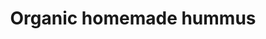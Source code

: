 ---
title: 'Organic homemade hummus'
description: ""
image: ab0700f30b3546aef12e648da69614d9be663c52
price: '15'
size: '1'
meta:
    id: 6d9aa2ea06c1f87f40d36b1fdba37c36640ae9ad
    parentId: f20f57fa9c3d8bff0902cfb33f350091a3a48d51
    language: en
---